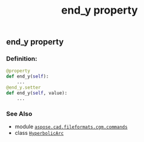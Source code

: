﻿---
title: end_y property
second_title: Aspose.CAD for Python via .NET API References
description: 
type: docs
weight: 110
url: /python-net/aspose.cad.fileformats.cgm.commands/hyperbolicarc/end_y/
is_root: false
---

## end_y property

### Definition:
```python
@property
def end_y(self):
    ...
@end_y.setter
def end_y(self, value):
    ...
```

### See Also
* module [`aspose.cad.fileformats.cgm.commands`](../../)
* class [`HyperbolicArc`](/cad/python-net/aspose.cad.fileformats.cgm.commands/hyperbolicarc)
